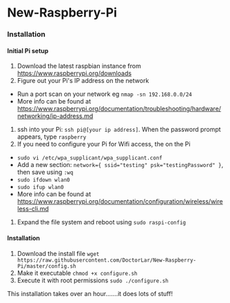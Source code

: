 # New-Raspberry-Pi

### Installation ###

#### Initial Pi setup ####

1. Download the latest raspbian instance from https://www.raspberrypi.org/downloads
1. Figure out your Pi's IP address on the network
  * Run a port scan on your network eg `nmap -sn 192.168.0.0/24`
  * More info can be found at https://www.raspberrypi.org/documentation/troubleshooting/hardware/networking/ip-address.md
1. ssh into your Pi: `ssh pi@[your ip address]`. When the password prompt appears, type `raspberry`
1. If you need to configure your Pi for Wifi access, the on the Pi
  * `sudo vi /etc/wpa_supplicant/wpa_supplicant.conf`
  * Add a new section: `network={ ssid="testing" psk="testingPassword" }`, then save using `:wq`
  * `sudo ifdown wlan0`
  * `sudo ifup wlan0`
  * More info can be found at https://www.raspberrypi.org/documentation/configuration/wireless/wireless-cli.md
1. Expand the file system and reboot using `sudo raspi-config`


#### Installation ####

1. Download the install file `wget https://raw.githubusercontent.com/DoctorLar/New-Raspberry-Pi/master/config.sh`
2. Make it executable `chmod +x configure.sh`
3. Execute it with root permissions `sudo ./configure.sh`

This installation takes over an hour.......it does lots of stuff!
